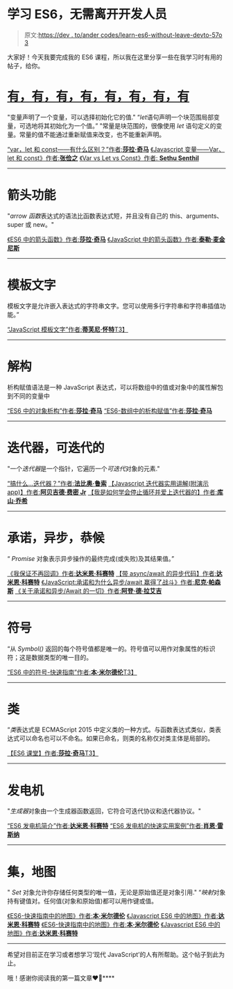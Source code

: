 # 学习 ES6，无需离开开发人员

> 原文:[https://dev . to/ander codes/learn-es6-without-leave-devto-57o 3](https://dev.to/andercodes/learn-es6-without-leave-devto-57o3)

大家好！今天我要完成我的 ES6 课程，所以我在这里分享一些在我学习时有用的帖子，给你。

# [有，有，有，有，有，有，有，有](#var-let-const)

"变量声明了一个变量，可以选择初始化它的值."
“*let*语句声明一个块范围局部变量，可选地将其初始化为一个值。”
"常量是块范围的，很像使用 *let* 语句定义的变量。常量的值不能通过重新赋值来改变，也不能重新声明。

[“var，let 和 const——有什么区别？”作者:**莎拉·奇马**](https://dev.to/sarah_chima/var-let-and-const--whats-the-difference-69e)
[《Javascript 变量——Var、let 和 const》作者:**张俭之**](https://dev.to/frugencefidel/javascript-variables---var-let-and-const-32c)
[《Var vs Let vs Const》作者: **Sethu Senthil**](https://dev.to/sethusenthil/var-vs-let-vs-const-1cgc)

* * *

# [](#arrow-functions)箭头功能

"*arrow 函数*表达式的语法比函数表达式短，并且没有自己的 this、arguments、super 或 new。"

[《ES6 中的箭头函数》作者:**莎拉·奇马**](https://dev.to/sarah_chima/arrow-functions-in-es6-24)
[《JavaScript 中的箭头函数》作者:**泰勒·麦金尼斯**](https://dev.to/tylermcginnis/arrow-functions-in-javascript-ec6)

* * *

# [](#template-literals)模板文字

模板文字是允许嵌入表达式的字符串文字。您可以使用多行字符串和字符串插值功能。”

[“JavaScript 模板文字”作者:**蒂芙尼·怀特**T3】](https://dev.to/twhite/javascript-template-literals-2o7)

* * *

# [](#destructuring)解构

析构赋值语法是一种 JavaScript 表达式，可以将数组中的值或对象中的属性解包到不同的变量中

[“ES6 中的对象析构”作者:**莎拉·奇马**](https://dev.to/sarah_chima/object-destructuring-in-es6-3fm)
[“ES6-数组中的析构赋值”作者:**莎拉·奇马**](https://dev.to/sarah_chima/destructuring-assignment---arrays-16f)

* * *

# [](#iterators-iterables)迭代器，可迭代的

"一个*迭代器*是一个指针，它遍历一个*可迭代*对象的元素."

[“搞什么...迭代器？”作者:**法比奥·鲁索**](https://dev.to/genta/what-the-iterators-1lhc)
[【Javascript 迭代器实用讲解(附演示 app)】作者:**阿贝吉德·费密 Jr**](https://dev.to/bjhaid_93/practical-explanation-of-javascript-iteratorswith-a-demo-app-o95)
[【我是如何学会停止循环并爱上迭代器的】作者:**库山·乔希**](https://dev.to/kepta/how-i-learned-to-stop-looping-and-love-the-iterator-463j)

* * *

# [](#promises-async-await)承诺，异步，恭候

“ *Promise* 对象表示异步操作的最终完成(或失败)及其结果值。”

[《我保证不再回调》作者:**达米恩·科赛特**](https://dev.to/damcosset/i-promise-i-wont-callback-anymore-cp3)
[【带 async/await 的异步代码】作者:**达米恩·科赛特**](https://dev.to/damcosset/asynchronous-code-with-asyncawait-7cd)
[《JavaScript:承诺和为什么异步/await 赢得了战斗》作者:**尼克·帕森斯**](https://dev.to/nickparsons/javascript-promises-and-why-asyncawait-wins-the-battle-1g8a)
[《关于承诺和异步/Await 的一切》作者:**阿登·德·拉艾吉**](https://dev.to/ardennl/about-promises-and-async--await-5ebm)

 *** * *

# [](#symbols)符号

“从 *Symbol()* 返回的每个符号值都是唯一的。符号值可以用作对象属性的标识符；这是数据类型的唯一目的。

[“ES6 中的符号-快速指南”作者:**本·米尔德伦**T3】](https://dev.to/mildrenben/symbols-in-es6---a-quick-guide-dhm)

* * *

# [](#classes)类

“*类*表达式是 ECMAScript 2015 中定义类的一种方式。与函数表达式类似，类表达式可以命名也可以不命名。如果已命名，则类的名称仅对类主体是局部的。

[【ES6 课堂】作者:**莎拉·奇马**T3】](https://dev.to/sarah_chima/es6-classes-7m)

* * *

# [](#generators)发电机

"*生成器*对象由一个生成器函数返回，它符合可迭代协议和迭代器协议。"

[“ES6 发电机简介”作者:**达米恩·科赛特**](https://dev.to/damcosset/introduction-to-generators-in-es6-5h1)
[“ES6 发电机的快速实用案例”作者:**肖恩·雷斯纳**](https://dev.to/sreisner/a-quick-practical-use-case-for-es6-generators-building-an-infinitely-repeating-array-1onk)

* * *

# [](#sets-maps)集，地图

" *Set* 对象允许你存储任何类型的唯一值，无论是原始值还是对象引用."
“*映射*对象持有键值对。任何值(对象和原始值)都可以用作键或值。

[《ES6-快速指南中的地图》作者:**本·米尔德伦**](https://dev.to/mildrenben/sets-in-es6---a-quick-guide-3mmk)
[《Javascript ES6 中的地图》作者:**达米恩·科赛特**](https://dev.to/damcosset/sets-in-javascript-es6-3fdh)
[《ES6-快速指南中的地图》作者:**本·米尔德伦**](https://dev.to/mildrenben/maps-in-es6---a-quick-guide-35pk)
[《Javascript ES6 中的地图》作者:**达米恩·科赛特**](https://dev.to/damcosset/maps-in-javascript-es6-4301)

 *** * *

希望对目前正在学习或者想学习‘现代 JavaScript’的人有所帮助。这个帖子到此为止。

哦！感谢你阅读我的第一篇文章♥👋****